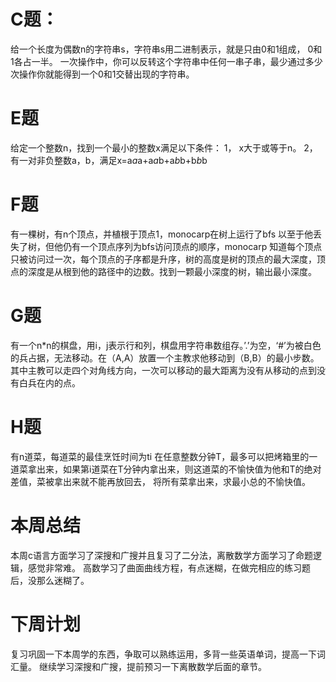 # C题：
给一个长度为偶数n的字符串s，字符串s用二进制表示，就是只由0和1组成，
0和1各占一半。
一次操作中，你可以反转这个字符串中任何一串子串，最少通过多少次操作你就能得到一个0和1交替出现的字符串。
# E题
给定一个整数n，找到一个最小的整数x满足以下条件：
1，	x大于或等于n。
2，	有一对非负整数a，b，满足x=a*a*a+a*a*b+a*b*b+b*b*b
# F题
有一棵树，有n个顶点，并植根于顶点1，monocarp在树上运行了bfs
以至于他丢失了树，但他仍有一个顶点序列为bfs访问顶点的顺序，monocarp
知道每个顶点只被访问过一次，每个顶点的子序都是升序，树的高度是树的顶点的最大深度，顶点的深度是从根到他的路径中的边数。找到一颗最小深度的树，输出最小深度。
# G题
有一个n*n的棋盘，用i，j表示行和列，棋盘用字符串数组存。’.’为空，‘#’为被白色的兵占据，无法移动。在（A,A）放置一个主教求他移动到（B,B）的最小步数。
其中主教可以走四个对角线方向，一次可以移动的最大距离为没有从移动的点到没有白兵在内的点。
# H题
有n道菜，每道菜的最佳烹饪时间为ti
在任意整数分钟T，最多可以把烤箱里的一道菜拿出来，如果第i道菜在T分钟内拿出来，则这道菜的不愉快值为他和T的绝对差值，菜被拿出来就不能再放回去，
将所有菜拿出来，求最小总的不愉快值。
# 本周总结
本周c语言方面学习了深搜和广搜并且复习了二分法，离散数学方面学习了命题逻辑，感觉非常难。
高数学习了曲面曲线方程，有点迷糊，在做完相应的练习题后，没那么迷糊了。
# 下周计划
复习巩固一下本周学的东西，争取可以熟练运用，多背一些英语单词，提高一下词汇量。
继续学习深搜和广搜，提前预习一下离散数学后面的章节。
